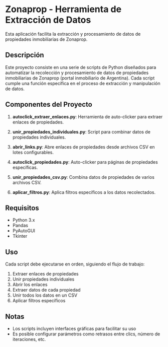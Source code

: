 # Zonaprop - Herramienta de Extracción de Datos

Esta aplicación facilita la extracción y procesamiento de datos de propiedades inmobiliarias de Zonaprop.

## Descripción

Este proyecto consiste en una serie de scripts de Python diseñados para automatizar la recolección y procesamiento de datos de propiedades inmobiliarias de Zonaprop (portal inmobiliario de Argentina). Cada script cumple una función específica en el proceso de extracción y manipulación de datos.

## Componentes del Proyecto

1. **autoclick_extraer_enlaces.py**: Herramienta de auto-clicker para extraer enlaces de propiedades.
   
2. **unir_propiedades_individuales.py**: Script para combinar datos de propiedades individuales.
   
3. **abrir_links.py**: Abre enlaces de propiedades desde archivos CSV en lotes configurables.
   
4. **autoclick_propiedades.py**: Auto-clicker para páginas de propiedades específicas.
   
5. **unir_propiedades_csv.py**: Combina datos de propiedades de varios archivos CSV.
   
6. **aplicar_filtros.py**: Aplica filtros específicos a los datos recolectados.

## Requisitos

- Python 3.x
- Pandas
- PyAutoGUI
- Tkinter

## Uso

Cada script debe ejecutarse en orden, siguiendo el flujo de trabajo:

1. Extraer enlaces de propiedades
2. Unir propiedades individuales
3. Abrir los enlaces
4. Extraer datos de cada propiedad
5. Unir todos los datos en un CSV
6. Aplicar filtros específicos

## Notas

- Los scripts incluyen interfaces gráficas para facilitar su uso
- Es posible configurar parámetros como retrasos entre clics, número de iteraciones, etc. 